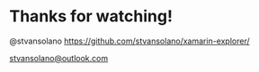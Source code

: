 
# Thanks for watching!

@stvansolano
https://github.com/stvansolano/xamarin-explorer/

stvansolano@outlook.com